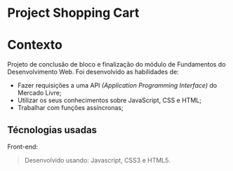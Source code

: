 # Project Shopping Cart

# Contexto
Projeto de conclusão de bloco e finalização do módulo de Fundamentos do Desenvolvimento Web. 
Foi desenvolvido as habilidades de:

- Fazer requisições a uma API *(Application Programming Interface)* do Mercado Livre;
- Utilizar os seus conhecimentos sobre JavaScript, CSS e HTML;
- Trabalhar com funções assíncronas;

## Técnologias usadas

Front-end:
> Desenvolvido usando: Javascript, CSS3 e HTML5.
